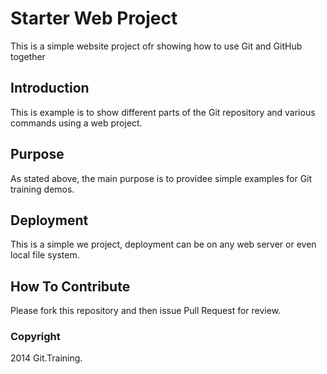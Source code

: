 # Starter Web Project

This is a simple website project ofr showing how to use Git and GitHub together

## Introduction

This is example is to show different parts of the Git repository and various commands using a web project.

## Purpose

As stated above, the main purpose is to providee simple examples for Git training demos.

## Deployment

This is a simple we project, deployment can be on any web server or even local file system.

## How To Contribute

Please fork this repository and then issue Pull Request for review.

### Copyright
2014 Git.Training.